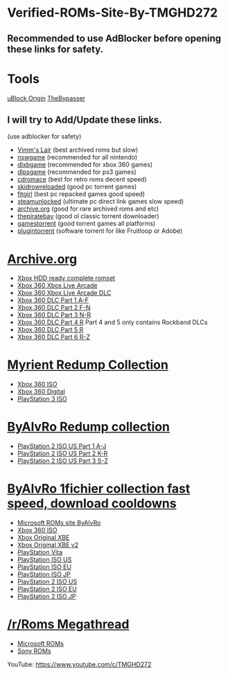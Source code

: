 # Verified-ROMs-Site-By-TMGHD272
## Recommended to use AdBlocker before opening these links for safety.

# Tools
[uBlock Origin](https://ublockorigin.com)
[TheBypasser](https://thebypasser.com/)

## I will try to Add/Update these links.

(use adblocker for safety)
- [Vimm's Lair](https://vimm.net) (best archived roms but slow)
- [nswgame](https://nswgame.com) (recommended for all nintendo)
- [dlxbgame](https://dlxbgame.com) (recommended for xbox 360 games)
- [dlpsgame](https://dlpsgame.com) (recommended for ps3 games)
- [cdromace](https://cdromance.org) (best for retro roms decent speed)
- [skidrowreloaded](https://www.skidrowreloaded.com) (good pc torrent games)
- [fitgirl](https://fitgirl-repacks.site) (best pc repacked games good speed)
- [steamunlocked](https://steamunlocked.net) (ultimate pc direct link games slow speed)
- [archive.org](https://archive.org) (good for rare archived roms and etc)
- [thepiratebay](https://thepiratebay.org) (good ol classic torrent downloader)
- [gamestorrent](https://www.gamestorrents.fm) (good torrent games all platforms)
- [plugintorrent](https://plugintorrent.com) (software torrent for like Fruitloop or Adobe)

# [Archive.org](https://archive.org)
- [Xbox HDD ready complete romset](https://archive.org/details/xbox_eng_romset)
- [Xbox 360 Xbox Live Arcade](https://archive.org/details/XBOX_360_XBLA)
- [Xbox 360 Xbox Live Arcade DLC](https://archive.org/details/XBOX_360_XBLA_DLC)
- [Xbox 360 DLC Part 1 A-F](https://archive.org/details/XBOX_360_DLC_1)
- [Xbox 360 DLC Part 2 F-N](https://archive.org/details/XBOX_360_DLC_2)
- [Xbox 360 DLC Part 3 N-R](https://archive.org/details/XBOX_360_DLC_3)
- [Xbox 360 DLC Part 4 R](https://archive.org/details/XBOX_360_DLC_4) Part 4 and 5 only contains Rockband DLCs
- [Xbox 360 DLC Part 5 R](https://archive.org/details/XBOX_360_DLC_5)
- [Xbox 360 DLC Part 6 R-Z](https://archive.org/details/XBOX_360_DLC_6)

# [Myrient Redump Collection](https://myrient.erista.me/files/Redump/)
- [Xbox 360 ISO](https://myrient.erista.me/files/Redump/Microsoft%20-%20Xbox%20360/)
- [Xbox 360 Digital](https://myrient.erista.me/files/No-Intro/Microsoft%20-%20Xbox%20360%20%28Digital%29/)
- [PlayStation 3 ISO](https://myrient.erista.me/files/Redump/Sony%20-%20PlayStation%203/)
  
# [ByAlvRo Redump collection](https://archive.org/search?query=creator%3A"AlvRo")
- [PlayStation 2 ISO US Part 1 A-J](https://archive.org/details/ps2usaredump1)
- [PlayStation 2 ISO US Part 2 K-R](https://archive.org/details/ps2usaredump1_20200816_1458)
- [PlayStation 2 ISO US Part 3 S-Z](https://archive.org/details/httpsarchive.orgdetailsps2usaredump3)

# [ByAlvRo 1fichier collection fast speed, download cooldowns](https://github.com/tmghd272/Verified-ROMs-Site-By-TMGHD272/blob/main/ByAlvRo's%20Collection%20-%201Fichier%20Mirror.txt)
- [Microsoft ROMs site ByAlvRo](https://docs.google.com/spreadsheets/d/e/2PACX-1vRs56u1DiQy4EBB8rWrk1r-yvkYgatv9h0IbKKDh1HyPXueiaS06aVdovdF_nHe9SJrPwfkYRMif_mG/pubhtml#)
- [Xbox 360 ISO](https://1fichier.com/dir/l4nVnLVA)
- [Xbox Original XBE](https://1fichier.com/dir/oKPlNAla)
- [Xbox Original XBE v2](https://1fichier.com/dir/wyyz9BNn)
- [PlayStation Vita](https://1fichier.com/dir/12Eu2G5f)
- [PlayStation ISO US](https://1fichier.com/dir/bI5gnQBm)
- [PlayStation ISO EU](https://1fichier.com/dir/LabiO9Qe)
- [PlayStation ISO JP](https://1fichier.com/dir/mCU1s2ZN)
- [PlayStation 2 ISO US](https://1fichier.com/dir/Bv7cR5Jr)
- [PlayStation 2 ISO EU](https://1fichier.com/dir/MyvmBnMn)
- [PlayStation 2 ISO JP](https://1fichier.com/dir/n8LTQn6f)

# [/r/Roms Megathread](https://r-roms.github.io)
- [Microsoft ROMs](https://r-roms.github.io/megathread/microsoft/)
- [Sony ROMs](https://r-roms.github.io/megathread/sony/)

YouTube: https://www.youtube.com/c/TMGHD272
